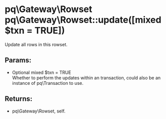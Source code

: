 # pq\Gateway\Rowset pq\Gateway\Rowset::update([mixed $txn = TRUE])

Update all rows in this rowset.

## Params:

* Optional mixed $txn = TRUE  
  Whether to perform the updates within an transaction, could also be an instance of pq\Transaction to use.

## Returns:

* pq\Gateway\Rowset, self.
